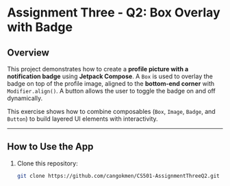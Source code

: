 # Assignment Three - Q2: Box Overlay with Badge

## Overview
This project demonstrates how to create a **profile picture with a notification badge** using **Jetpack Compose**. A `Box` is used to overlay the badge on top of the profile image, aligned to the **bottom-end corner** with `Modifier.align()`. A button allows the user to toggle the badge on and off dynamically.

This exercise shows how to combine composables (`Box`, `Image`, `Badge`, and `Button`) to build layered UI elements with interactivity.

---

## How to Use the App
1. Clone this repository:
   ```bash
   git clone https://github.com/cangokmen/CS501-AssignmentThreeQ2.git
